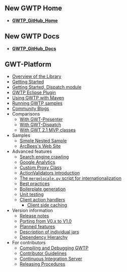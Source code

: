 ## New GWTP Home ##
  * <b><a href='https://github.com/ArcBees/GWTP'>GWTP_GitHub_Home</a></b>

## New GWTP Docs ##
  * <b><a href='https://github.com/ArcBees/GWTP/wiki'>GWTP_GitHub_Docs</a></b>

## GWT-Platform ##
  * [Overview of the Library](LibraryOverview.md)
  * [Getting Started](GettingStarted.md)
  * [Getting Started, Dispatch module](GettingStartedDispatch.md)
  * [GWTP Eclipse Plugin](EclipsePlugin.md)
  * [Using GWTP with Maven](UsingGwtpWithMaven.md)
  * [Running GWTP samples](RunningGwtpSamples.md)
  * [Community Blogs](CommunityBlogs.md)
  * Comparisons
    * [With GWT-Presenter](ComparisonWithGwtPresenter.md)
    * [With GWT-Dispatch](ComparisonWithGwtDispatch.md)
    * [With GWT 2.1 MVP classes](ComparisonWithGwtMVP.md)
  * Samples
    * [Simple Nested Sample](SimpleNestedSample.md)
    * [ArcBees's Web Site](ArcBeesWebSite.md)
  * Advanced features
    * [Search engine crawling](CrawlerSupport.md)
    * [Google Analytics](GoogleAnalytics.md)
    * [Custom Proxy Class](CustomProxyClass.md)
    * [ActionValidators introduction](IntroductionActionValidator.md)
    * [The `mergelocale.py` script for internationalization](MergeLocale.md)
    * [Best practices](BestPractices.md)
    * [Boilerplate generation](BoilerplateGeneration.md)
    * [Unit testing](UnitTesting.md)
    * [Client action handlers](ClientActionHandlers.md)
      * [Client side caching](ClientSideCaching.md)
  * Version information
    * [Release notes](ReleaseNotes.md)
    * [Porting from V0.x to V1.0](PortingV1.md)
    * [Planned features](PlannedFeatures.md)
    * [Description of individual jars](DescriptionOfIndividualJars.md)
    * [Dependency Hierarchy](DependencyHierarchy.md)
  * For contributors
    * [Compiling and Debugging GWTP](CompilingAndDebuggingGwtp.md)
    * [Contributor Guidelines](ContributorGuidelines.md)
    * [Continuous Integration Server](ContinuousIntegration.md)
    * [Releasing Procedures](ReleasingProcedure.md)
